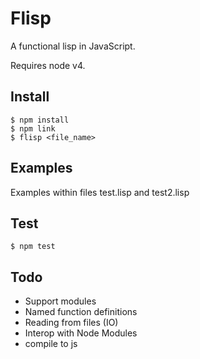 # Flisp

A functional lisp in JavaScript.

Requires node v4.

## Install

    $ npm install
    $ npm link
    $ flisp <file_name>

## Examples

Examples within files test.lisp and test2.lisp

## Test

	$ npm test

## Todo

* Support modules
* Named function definitions
* Reading from files (IO)
* Interop with Node Modules
* compile to js
